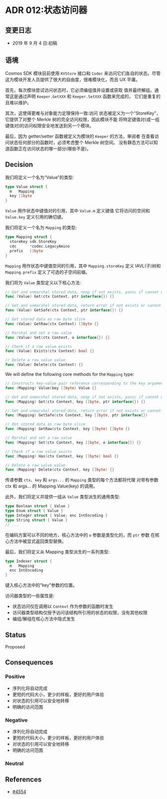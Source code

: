 # ADR 012:状态访问器

## 变更日志

- 2019 年 9 月 4 日:初稿

## 语境

Cosmos SDK 模块目前使用 `KVStore` 接口和 `Codec` 来访问它们各自的状态。尽管
这为模块开发人员提供了很大的自由度，很难模块化，而且 UX
平庸。

首先，每次模块尝试访问状态时，它必须编组值并设置或获取
值并最终解组。通常这是通过声明 `Keeper.GetXXX` 和 `Keeper.SetXXX` 函数来完成的，
它们是重复的且难以维护。

其次，这使得更难与对象能力定理保持一致:访问
状态被定义为一个“StoreKey”，它提供了对整个 Merkle 树的完全访问权限，因此模块不能
将特定键值对(或一组键值对)的访问权限安全地发送到另一个模块。

最后，因为 getter/setter 函数被定义为模块的 `Keeper` 的方法，审阅者
在查看访问状态任何部分的函数时，必须考虑整个 Merkle 树空间。
没有静态方法可以知道函数正在访问状态的哪一部分(哪些不是)。 

## Decision

我们将定义一个名为“Value”的类型:

```go
type Value struct {
  m   Mapping
  key []byte
}
```

`Value` 用作状态中键值对的引用，其中 `Value.m` 定义键值
它将访问的空间和 `Value.key` 定义引用的确切键。

我们将定义一个名为 `Mapping` 的类型: 

```go
type Mapping struct {
  storeKey sdk.StoreKey
  cdc      *codec.LegacyAmino
  prefix   []byte
}
```

`Mapping` 用作状态中键值空间的引用，其中 `Mapping.storeKey` 定义
IAVL(子)树和`Mapping.prefix` 定义了可选的子空间前缀。

我们将为 `Value` 类型定义以下核心方法: 

```go
// Get and unmarshal stored data, noop if not exists, panic if cannot unmarshal
func (Value) Get(ctx Context, ptr interface{}) {}

// Get and unmarshal stored data, return error if not exists or cannot unmarshal
func (Value) GetSafe(ctx Context, ptr interface{}) {}

// Get stored data as raw byte slice
func (Value) GetRaw(ctx Context) []byte {}

// Marshal and set a raw value
func (Value) Set(ctx Context, o interface{}) {}

// Check if a raw value exists
func (Value) Exists(ctx Context) bool {}

// Delete a raw value value
func (Value) Delete(ctx Context) {}
```

We will define the following core methods for the `Mapping` type:

```go
// Constructs key-value pair reference corresponding to the key argument in the Mapping space
func (Mapping) Value(key []byte) Value {}

// Get and unmarshal stored data, noop if not exists, panic if cannot unmarshal
func (Mapping) Get(ctx Context, key []byte, ptr interface{}) {}

// Get and unmarshal stored data, return error if not exists or cannot unmarshal
func (Mapping) GetSafe(ctx Context, key []byte, ptr interface{})

// Get stored data as raw byte slice
func (Mapping) GetRaw(ctx Context, key []byte) []byte {}

// Marshal and set a raw value
func (Mapping) Set(ctx Context, key []byte, o interface{}) {}

// Check if a raw value exists
func (Mapping) Has(ctx Context, key []byte) bool {}

// Delete a raw value value
func (Mapping) Delete(ctx Context, key []byte) {}
```

传递参数 `ctx`、`key` 和 `args...` 的 `Mapping` 类型的每个方法都将代理
对带有参数 ctx 和 args... 的 Mapping.Value(key) 的调用。

此外，我们将定义并提供一组从 `Value` 类型派生的通用类型:

```go
type Boolean struct { Value }
type Enum struct { Value }
type Integer struct { Value; enc IntEncoding }
type String struct { Value }
// ...
```

在编码方案可以不同的地方，核心方法中的 `o` 参数是类型化的，而 `ptr` 参数
在核心方法中被显式返回类型替换。

最后，我们将定义从 Mapping 类型派生的一系列类型:

```go
type Indexer struct {
  m   Mapping
  enc IntEncoding
}
```

键入核心方法中的“key”参数的位置。

访问器类型的一些属性是:

- 状态访问仅在调用以 `Context` 作为参数的函数时发生
- 访问器类型结构仅授予访问该结构所引用的状态的权限，没有其他权限
- 编组/解组在核心方法中隐式发生 

## Status

Proposed

## Consequences

### Positive

- 序列化将自动完成
- 更短的代码大小，更少的样板，更好的用户体验
- 对状态的引用可以安全地转移
- 明确的访问范围 

### Negative

- 序列化将自动完成
- 更短的代码大小，更少的样板，更好的用户体验
- 对状态的引用可以安全地转移
- 明确的访问范围 

### Neutral

## References

- [#4554](https://github.com/cosmos/cosmos-sdk/issues/4554)

